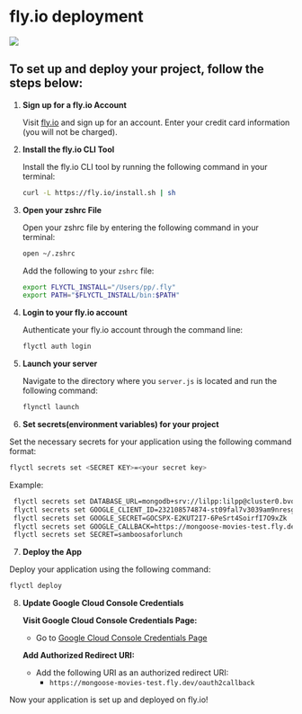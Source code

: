 # fly.io deployment

<img src="https://i.imgur.com/98fJcc7.jpg">

## To set up and deploy your project, follow the steps below:

1. **Sign up for a fly.io Account**

   Visit [fly.io](https://fly.io) and sign up for an account. Enter your credit card information (you will not be charged).

2. **Install the fly.io CLI Tool**

   Install the fly.io CLI tool by running the following command in your terminal:

   ```bash
   curl -L https://fly.io/install.sh | sh
   ```
   
3. **Open your zshrc File**

   Open your zshrc file by entering the following command in your terminal:

   ```bash 
   open ~/.zshrc
   ```

   Add the following to your `zshrc` file:

   ```bash
   export FLYCTL_INSTALL="/Users/pp/.fly"
   export PATH="$FLYCTL_INSTALL/bin:$PATH"
   ```

4. **Login to your fly.io account** 

   Authenticate your fly.io account through the command line:

   ```bash
   flyctl auth login
   ```

5. **Launch your server**

   Navigate to the directory where you `server.js` is located and run the following command:

   ```bash
   flynctl launch
   ```

6.  **Set secrets(environment variables) for your project**

   Set the necessary secrets for your application using the following command format:

   ```bash
   flyctl secrets set <SECRET KEY>=<your secret key>
   ```

  Example:

  ```bash
   flyctl secrets set DATABASE_URL=mongodb+srv://lilpp:lilpp@cluster0.bvo1sdn.mongodb.net/mongoose-movies?retryWrites=true&w=majority
   flyctl secrets set GOOGLE_CLIENT_ID=232108574874-st09fal7v3039am9nresglkv9sa6mb3b.apps.googleusercontent.com
   flyctl secrets set GOOGLE_SECRET=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
   flyctl secrets set GOOGLE_CALLBACK=https://mongoose-movies-test.fly.dev/oauth2callback
   flyctl secrets set SECRET=samboosaforlunch
  ```

7.  **Deploy the App**

   Deploy your application using the following command:

   ```bash
   flyctl deploy
   ```

8. **Update Google Cloud Console Credentials**

     **Visit Google Cloud Console Credentials Page:**
     - Go to [Google Cloud Console Credentials Page](https://console.cloud.google.com/apis/credentials)

     **Add Authorized Redirect URI:**
     - Add the following URI as an authorized redirect URI:
       - `https://mongoose-movies-test.fly.dev/oauth2callback`


Now your application is set up and deployed on fly.io!




